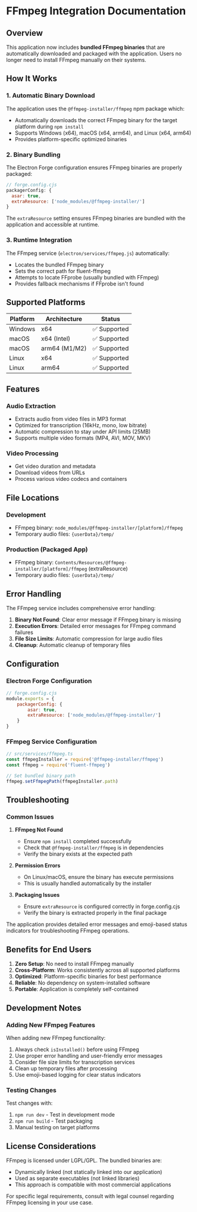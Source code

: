 # FFmpeg Integration Documentation

## Overview

This application now includes **bundled FFmpeg binaries** that are automatically downloaded and packaged with the application. Users no longer need to install FFmpeg manually on their systems.

## How It Works

### 1. Automatic Binary Download

The application uses the `@ffmpeg-installer/ffmpeg` npm package which:

-   Automatically downloads the correct FFmpeg binary for the target platform during `npm install`
-   Supports Windows (x64), macOS (x64, arm64), and Linux (x64, arm64)
-   Provides platform-specific optimized binaries

### 2. Binary Bundling

The Electron Forge configuration ensures FFmpeg binaries are properly packaged:

```javascript
// forge.config.cjs
packagerConfig: {
  asar: true,
  extraResource: ['node_modules/@ffmpeg-installer/']
}
```

The `extraResource` setting ensures FFmpeg binaries are bundled with the application and accessible at runtime.

### 3. Runtime Integration

The FFmpeg service (`electron/services/ffmpeg.js`) automatically:

-   Locates the bundled FFmpeg binary
-   Sets the correct path for fluent-ffmpeg
-   Attempts to locate FFprobe (usually bundled with FFmpeg)
-   Provides fallback mechanisms if FFprobe isn't found

## Supported Platforms

| Platform | Architecture  | Status       |
| -------- | ------------- | ------------ |
| Windows  | x64           | ✅ Supported |
| macOS    | x64 (Intel)   | ✅ Supported |
| macOS    | arm64 (M1/M2) | ✅ Supported |
| Linux    | x64           | ✅ Supported |
| Linux    | arm64         | ✅ Supported |

## Features

### Audio Extraction

-   Extracts audio from video files in MP3 format
-   Optimized for transcription (16kHz, mono, low bitrate)
-   Automatic compression to stay under API limits (25MB)
-   Supports multiple video formats (MP4, AVI, MOV, MKV)

### Video Processing

-   Get video duration and metadata
-   Download videos from URLs
-   Process various video codecs and containers

## File Locations

### Development

-   FFmpeg binary: `node_modules/@ffmpeg-installer/[platform]/ffmpeg`
-   Temporary audio files: `{userData}/temp/`

### Production (Packaged App)

-   FFmpeg binary: `Contents/Resources/@ffmpeg-installer/[platform]/ffmpeg` (extraResource)
-   Temporary audio files: `{userData}/temp/`

## Error Handling

The FFmpeg service includes comprehensive error handling:

1. **Binary Not Found**: Clear error message if FFmpeg binary is missing
2. **Execution Errors**: Detailed error messages for FFmpeg command failures
3. **File Size Limits**: Automatic compression for large audio files
4. **Cleanup**: Automatic cleanup of temporary files

## Configuration

### Electron Forge Configuration

```javascript
// forge.config.cjs
module.exports = {
	packagerConfig: {
		asar: true,
		extraResource: ['node_modules/@ffmpeg-installer/']
	}
}
```

### FFmpeg Service Configuration

```javascript
// src/services/ffmpeg.ts
const ffmpegInstaller = require('@ffmpeg-installer/ffmpeg')
const ffmpeg = require('fluent-ffmpeg')

// Set bundled binary path
ffmpeg.setFfmpegPath(ffmpegInstaller.path)
```

## Troubleshooting

### Common Issues

1. **FFmpeg Not Found**

    - Ensure `npm install` completed successfully
    - Check that `@ffmpeg-installer/ffmpeg` is in dependencies
    - Verify the binary exists at the expected path

2. **Permission Errors**

    - On Linux/macOS, ensure the binary has execute permissions
    - This is usually handled automatically by the installer

3. **Packaging Issues**
    - Ensure `extraResource` is configured correctly in forge.config.cjs
    - Verify the binary is extracted properly in the final package

The application provides detailed error messages and emoji-based status indicators for troubleshooting FFmpeg operations.

## Benefits for End Users

1. **Zero Setup**: No need to install FFmpeg manually
2. **Cross-Platform**: Works consistently across all supported platforms
3. **Optimized**: Platform-specific binaries for best performance
4. **Reliable**: No dependency on system-installed software
5. **Portable**: Application is completely self-contained

## Development Notes

### Adding New FFmpeg Features

When adding new FFmpeg functionality:

1. Always check `isInstalled()` before using FFmpeg
2. Use proper error handling and user-friendly error messages
3. Consider file size limits for transcription services
4. Clean up temporary files after processing
5. Use emoji-based logging for clear status indicators

### Testing Changes

Test changes with:

1. `npm run dev` - Test in development mode
2. `npm run build` - Test packaging
3. Manual testing on target platforms

## License Considerations

FFmpeg is licensed under LGPL/GPL. The bundled binaries are:

-   Dynamically linked (not statically linked into our application)
-   Used as separate executables (not linked libraries)
-   This approach is compatible with most commercial applications

For specific legal requirements, consult with legal counsel regarding FFmpeg licensing in your use case.
